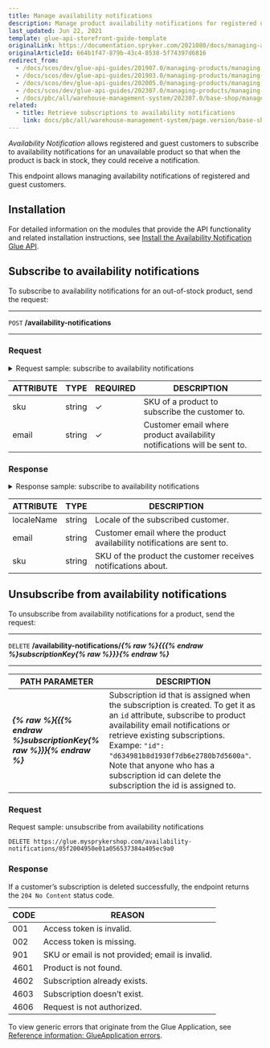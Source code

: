 ```yaml
---
title: Manage availability notifications
description: Manage product availability notifications for registered users
last_updated: Jun 22, 2021
template: glue-api-storefront-guide-template
originalLink: https://documentation.spryker.com/2021080/docs/managing-availability-notifications
originalArticleId: 664b1f47-879b-43c4-8538-5f74397d6816
redirect_from:
  - /docs/scos/dev/glue-api-guides/201907.0/managing-products/managing-availability-notifications/managing-availability-notifications.html
  - /docs/scos/dev/glue-api-guides/201903.0/managing-products/managing-availability-notifications/managing-availability-notifications.html
  - /docs/scos/dev/glue-api-guides/202005.0/managing-products/managing-availability-notifications/managing-availability-notifications.html
  - /docs/scos/dev/glue-api-guides/202307.0/managing-products/managing-availability-notifications/managing-availability-notifications.html
  - /docs/pbc/all/warehouse-management-system/202307.0/base-shop/manage-using-glue-api/manage-availability-notifications.html
related:
  - title: Retrieve subscriptions to availability notifications
    link: docs/pbc/all/warehouse-management-system/page.version/base-shop/manage-using-glue-api/glue-api-retrieve-subscriptions-to-availability-notifications.html
---
```


*Availability Notification* allows registered and guest customers to subscribe to availability notifications for an unavailable product so that when the product is back in stock, they could receive a notification.

This endpoint allows managing availability notifications of registered and guest customers.

## Installation

For detailed information on the modules that provide the API functionality and related installation instructions, see [Install the Availability Notification Glue API](/docs/pbc/all/warehouse-management-system/{{site.version}}/base-shop/install-and-upgrade/install-features/install-the-availability-notification-glue-api.html).

## Subscribe to availability notifications

To subscribe to availability notifications for an out-of-stock product, send the request:

---
`POST` **/availability-notifications**

---

### Request

<details><summary>Request sample: subscribe to availability notifications
</summary>

`POST https://glue.mysprykershop.com/availability-notifications`

```json
{
  "data": {
    "type": "availability-notifications",
    "attributes": {
      "sku": "130_24725761",
      "email": "sonia@spryker.com"
    }
  }
}
```
</details>

| ATTRIBUTE | TYPE | REQUIRED | DESCRIPTION |
|-|-|-|-|
| sku | string | &check; | SKU of a product to subscribe the customer to. |
| email | string | &check; | Customer email where product availability notifications will be sent to. |

### Response

<details><summary>Response sample: subscribe to availability notifications
</summary>

```json
{
    "data": {
        "type": "availability-notifications",
        "id": "70b47ccf1e1a2262f83fddabd19d4828",
        "attributes": {
            "localeName": "en_US",
            "email": "sonia@spryker.com",
            "sku": "130_24725761"
        },
        "links": {
            "self": "https://glue.mysprykershop.com/availability-notifications/70b47ccf1e1a2262f83fddabd19d4828"
        }
    }
}
```
</details>

| ATTRIBUTE | TYPE | DESCRIPTION |
|-|-|-|
| localeName | string | Locale of the subscribed customer. |
| email | string | Customer email where the product availability notifications are sent to. |
| sku | string | SKU of the product the customer receives notifications about. |

## Unsubscribe from availability notifications

To unsubscribe from availability notifications for a product, send the request:

---
`DELETE` **/availability-notifications/*{% raw %}{{{% endraw %}subscriptionKey{% raw %}}}{% endraw %}***

---

| PATH PARAMETER | DESCRIPTION |
|-|-|
| ***{% raw %}{{{% endraw %}subscriptionKey{% raw %}}}{% endraw %}*** | Subscription id that is assigned when the subscription is created. To get it as an `id` attribute, subscribe to product availability email notifications or retrieve existing subscriptions. Exampe: `"id": "d634981b8d1930f7db6e2780b7d5600a"`. <br>Note that anyone who has a subscription id can delete the subscription the id is assigned to. |

### Request

Request sample: unsubscribe from availability notifications

`DELETE https://glue.mysprykershop.com/availability-notifications/05f2004950e01a056537384a405ec9a0`

### Response

If a customer’s subscription is deleted successfully, the endpoint returns the `204 No Content` status code.

| CODE | REASON |
|-|-|
| 001 | Access token is invalid. |
| 002 | Access token is missing. |
| 901 | SKU or email is not provided; email is invalid. |
| 4601 | Product is not found. |
| 4602 | Subscription already exists. |
| 4603 | Subscription doesn’t exist. |
| 4606 | Request is not authorized. |

To view generic errors that originate from the Glue Application, see [Reference information: GlueApplication errors](/docs/dg/dev/glue-api/{{site.version}}/old-glue-infrastructure/reference-information-glueapplication-errors.html).
